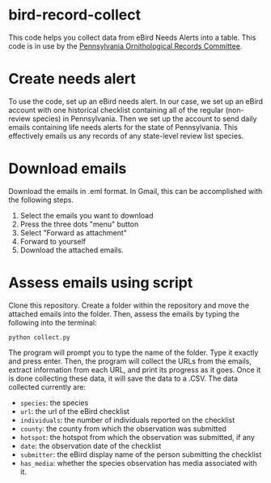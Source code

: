 # bird-record-collect
This code helps you collect data from eBird Needs Alerts into a table. This code is in use by the [Pennsylvania Ornithological Records Committee](https://pabirds.org/records).

# Create needs alert
To use the code, set up an eBird needs alert. In our case, we set up an eBird account with one historical checklist containing all of the regular (non-review species) in Pennsylvania. Then we set up the account to send daily emails containing life needs alerts for the state of Pennsylvania. This effectively emails us any records of any state-level review list species.

# Download emails
Download the emails in .eml format. In Gmail, this can be accomplished with the following steps.
1. Select the emails you want to download
2. Press the three dots "menu" button
3. Select "Forward as attachment"
4. Forward to yourself
5. Download the attached emails.

# Assess emails using script
Clone this repository. Create a folder within the repository and move the attached emails into the folder. Then, assess the emails by typing the following into the terminal:
```
python collect.py
```
The program will prompt you to type the name of the folder. Type it exactly and press enter. Then, the program will collect the URLs from the emails, extract information from each URL, and print its progress as it goes. Once it is done collecting these data, it will save the data to a .CSV. The data collected currently are:
* `species`: the species
* `url`: the url of the eBird checklist
* `individuals`: the number of individuals reported on the checklist
* `county`: the county from which the observation was submitted
* `hotspot`: the hotspot from which the observation was submitted, if any
* `date`: the observation date of the checklist
* `submitter`: the eBird display name of the person submitting the checklist
* `has_media`: whether the species observation has media associated with it.
